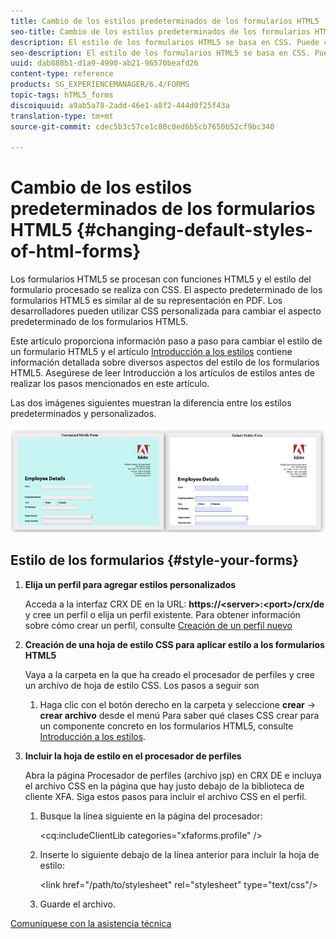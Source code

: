 ```yaml
---
title: Cambio de los estilos predeterminados de los formularios HTML5
seo-title: Cambio de los estilos predeterminados de los formularios HTML5
description: El estilo de los formularios HTML5 se basa en CSS. Puede cambiar los estilos predeterminados del formulario.
seo-description: El estilo de los formularios HTML5 se basa en CSS. Puede cambiar los estilos predeterminados del formulario.
uuid: dab888b1-d1a9-4990-ab21-96570beafd26
content-type: reference
products: SG_EXPERIENCEMANAGER/6.4/FORMS
topic-tags: hTML5_forms
discoiquuid: a9ab5a78-2add-46e1-a8f2-444d0f25f43a
translation-type: tm+mt
source-git-commit: cdec5b3c57ce1c80c0ed6b5cb7650b52cf9bc340

---
```



# Cambio de los estilos predeterminados de los formularios HTML5 {#changing-default-styles-of-html-forms}

Los formularios HTML5 se procesan con funciones HTML5 y el estilo del formulario procesado se realiza con CSS. El aspecto predeterminado de los formularios HTML5 es similar al de su representación en PDF. Los desarrolladores pueden utilizar CSS personalizada para cambiar el aspecto predeterminado de los formularios HTML5.

Este artículo proporciona información paso a paso para cambiar el estilo de un formulario HTML5 y el artículo [Introducción a los estilos](/help/forms/using/css-styles.md) contiene información detallada sobre diversos aspectos del estilo de los formularios HTML5. Asegúrese de leer Introducción a los artículos de estilos antes de realizar los pasos mencionados en este artículo.

Las dos imágenes siguientes muestran la diferencia entre los estilos predeterminados y personalizados.

![images-002-small](assets/pictures-002-small.png)

## Estilo de los formularios {#style-your-forms}

1. **Elija un perfil para agregar estilos personalizados**

   Acceda a la interfaz CRX DE en la URL: **https://&lt;server>:&lt;port>/crx/de** y cree un perfil o elija un perfil existente. Para obtener información sobre cómo crear un perfil, consulte [Creación de un perfil nuevo](/help/forms/using/custom-profile.md)

1. **Creación de una hoja de estilo CSS para aplicar estilo a los formularios HTML5**

   Vaya a la carpeta en la que ha creado el procesador de perfiles y cree un archivo de hoja de estilo CSS. Los pasos a seguir son

   1. Haga clic con el botón derecho en la carpeta y seleccione **crear** -> **crear archivo** desde el menú
   Para saber qué clases CSS crear para un componente concreto en los formularios HTML5, consulte [Introducción a los estilos](/help/forms/using/css-styles.md).

1. **Incluir la hoja de estilo en el procesador de perfiles**

   Abra la página Procesador de perfiles (archivo jsp) en CRX DE e incluya el archivo CSS en la página que hay justo debajo de la biblioteca de cliente XFA. Siga estos pasos para incluir el archivo CSS en el perfil.

   1. Busque la línea siguiente en la página del procesador:

      &lt;cq:includeClientLib categories=&quot;xfaforms.profile&quot; />

   1. Inserte lo siguiente debajo de la línea anterior para incluir la hoja de estilo:

      &lt;link href=&quot;/path/to/stylesheet&quot; rel=&quot;stylesheet&quot; type=&quot;text/css&quot;/>

   1. Guarde el archivo.

[Comuníquese con la asistencia técnica](https://www.adobe.com/account/sign-in.supportportal.html)
